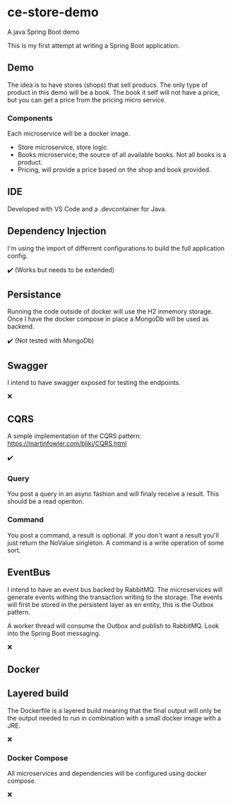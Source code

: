 # ce-store-demo

A java Spring Boot demo

This is my first attempt at writing a Spring Boot application.

## Demo

The idea is to have stores (shops) that sell producs. The only type of product in this demo will be a book.
The book it self will not have a price, but you can get a price from the pricing micro service.

### Components

Each microservice will be a docker image.

* Store microservice, store logic
* Books microservice, the source of all available books. Not all books is a product.
* Pricing, will provide a price based on the shop and book provided. 

## IDE

Developed with VS Code and a .devcontainer for Java.

## Dependency Injection

I'm using the import of differrent configurations to build the full application config.

✔️ (Works but needs to be extended)

## Persistance

Running the code outside of docker will use the H2 inmemory storage.
Once I have the docker compose in place a MongoDb will be used as backend.

✔️ (Not tested with MongoDb)

## Swagger

I intend to have swagger exposed for testing the endpoints.

:x:

## CQRS

A simple implementation of the CQRS pattern:
https://martinfowler.com/bliki/CQRS.html

✔️

### Query

You post a query in an async fashion and will finaly receive a result. This should be a read operiton.

### Command

You post a command, a result is optional. If you don't want a result you'll just return the NoValue singleton.
A command is a write operation of some sort.

## EventBus

I intend to have an event bus backed by RabbitMQ. The microservices will generate events withing the transaction writing to the storage.
The events will first be stored in the persistent layer as en entity, this is the Outbox pattern.

A worker thread will consume the Outbox and publish to RabbitMQ. Look into the Spring Boot messaging.

:x:

## Docker

## Layered build

The Dockerfile is a layered build meaning that the final output will only be the output needed to run in combination with a small docker image with a JRE.

:x:


### Docker Compose

All microservices and dependencies will be configured using docker compose.

:x:




